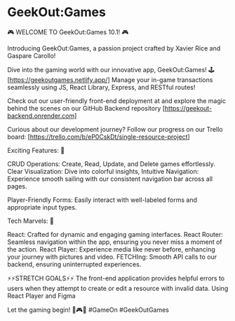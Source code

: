 # GeekOut:Games

🎮 WELCOME TO GeekOut:Games 10.1! 🎮

Introducing GeekOut:Games, a passion project crafted by Xavier Rice and Gaspare Carollo!

Dive into the gaming world with our innovative app, GeekOut:Games! 🕹️[https://geekoutgames.netlify.app/] Manage your in-game transactions seamlessly using JS, React Library, Express, and RESTful routes! 

Check out our user-friendly front-end deployment at  and explore the magic behind the scenes on our GitHub Backend repository [https://geekout-backend.onrender.com]

Curious about our development journey? Follow our progress on our Trello board: [https://trello.com/b/eP0CskDt/single-resource-project]

Exciting Features: 🌟

CRUD Operations: Create, Read, Update, and Delete games effortlessly.
Clear Visualization: Dive into colorful insights,
Intuitive Navigation: Experience smooth sailing with our consistent navigation bar across all pages.


Player-Friendly Forms: Easily interact with well-labeled forms and appropriate input types.

Tech Marvels: 🚀

React: Crafted for dynamic and engaging gaming interfaces.
React Router: Seamless navigation within the app, ensuring you never miss a moment of the action.
React Player: Experience media like never before, enhancing your journey with pictures and video.
FETCHIng: Smooth API calls to our backend, ensuring uninterrupted experiences.

⚡️⚡️STRETCH GOALS⚡️⚡️
The front-end application provides helpful errors to users when they attempt to create or edit a resource with invalid data.
Using React Player and Figma

Let the gaming begin! 🎉🎮✨ #GameOn #GeekOutGames




